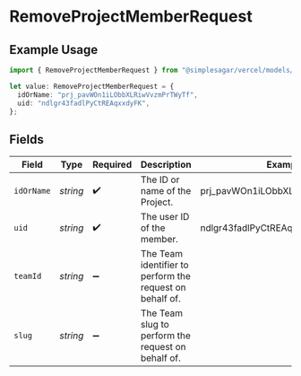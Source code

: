 # RemoveProjectMemberRequest

## Example Usage

```typescript
import { RemoveProjectMemberRequest } from "@simplesagar/vercel/models/removeprojectmemberop.js";

let value: RemoveProjectMemberRequest = {
  idOrName: "prj_pavWOn1iLObbXLRiwVvzmPrTWyTf",
  uid: "ndlgr43fadlPyCtREAqxxdyFK",
};
```

## Fields

| Field                                                    | Type                                                     | Required                                                 | Description                                              | Example                                                  |
| -------------------------------------------------------- | -------------------------------------------------------- | -------------------------------------------------------- | -------------------------------------------------------- | -------------------------------------------------------- |
| `idOrName`                                               | *string*                                                 | :heavy_check_mark:                                       | The ID or name of the Project.                           | prj_pavWOn1iLObbXLRiwVvzmPrTWyTf                         |
| `uid`                                                    | *string*                                                 | :heavy_check_mark:                                       | The user ID of the member.                               | ndlgr43fadlPyCtREAqxxdyFK                                |
| `teamId`                                                 | *string*                                                 | :heavy_minus_sign:                                       | The Team identifier to perform the request on behalf of. |                                                          |
| `slug`                                                   | *string*                                                 | :heavy_minus_sign:                                       | The Team slug to perform the request on behalf of.       |                                                          |